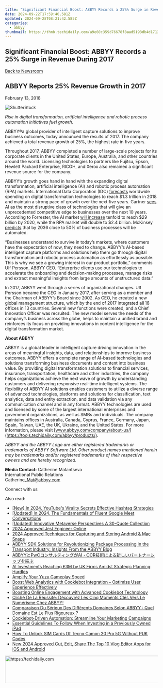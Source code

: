 ```yaml
---
title: "Significant Financial Boost: ABBYY Records a 25%% Surge in Revenue During 2017"
date: 2024-09-22T17:59:40.581Z
updated: 2024-09-28T08:21:42.585Z
categories:
  - abbyy
thumbnail: https://thmb.techidaily.com/a9e60c359d76678f8aad5193db4d1713b6255faff22e113abbe3abedfe2cc94d.jpeg
---
```


## Significant Financial Boost: ABBYY Records a 25% Surge in Revenue During 2017

[Back to Newsroom](https://tools.techidaily.com/abbyy/products/)

## ABBYY Reports 25% Revenue Growth in 2017

February 13, 2018

![ShutterStock](https://content.abbyy.com/-/media/project/abbyy/abbyy/branchtemplates/shutterstock_1272462163_1296-x-729.jpg?h=729&iar=0&w=1296)

_Rise in digital transformation, artificial intelligence and robotic process automation initiatives fuel growth._

ABBYY®a global provider of intelligent capture solutions to improve business outcomes, today announced the results of 2017\. The company achieved a total revenue growth of 25%, the highest rate in five years.

Throughout 2017, ABBYY completed a number of large-scale projects for its corporate clients in the United States, Europe, Australia, and other countries around the world. Licensing technologies to partners like Fujitsu, Epson, Hewlett Packard Enterprise, RICOH, and Xerox also remained a significant revenue source for the company.

ABBYY’s growth goes hand in hand with the expanding digital transformation, artificial intelligence (AI) and robotic process automation (RPA) markets. International Data Corporation (IDC) [forecasts](https://www.idc.com/getdoc.jsp?containerId=IDC%5FP32575) worldwide spending on digital transformation technologies to reach $1.3 trillion in 2018 and maintain a strong pace of growth over the next five years. Gartner [sees](https://www.gartner.com/smarterwithgartner/top-trends-in-the-gartner-hype-cycle-for-emerging-technologies-2017/) AI as the most disruptive class of technologies that will give an unprecedented competitive edge to businesses over the next 10 years. According to Forrester, the AI market [will increase](https://www.forrester.com/report/The+RPA+Market+Will+Reach+29+Billion+By+2021/-/E-RES137229) tenfold to reach $29 billion by 2020, while the RPA market will double to $2.4 billion. McKinsey [predicts](https://www.mckinsey.com/business-functions/digital-mckinsey/our-insights/where-machines-could-replace-humans-and-where-they-cant-yet) that by 2036 close to 50% of business processes will be automated.

“Businesses understand to survive in today’s markets, where customers have the expectation of now, they need to change. ABBYY’s AI-based intelligent capture platforms and solutions help them go through digital transformation and robotic process automation as effortlessly as possible. This is why we see a growing interest in our product portfolio,” comments Ulf Persson, ABBYY CEO. “Enterprise clients use our technologies to accelerate the onboarding and decision-making processes, manage risks and extract meaningful insights from large amounts of unstructured data.”

In 2017, ABBYY went through a series of organizational changes. Ulf Persson became the CEO in January 2017, after serving as a member and the Chairman of ABBYY’s Board since 2002\. As CEO, he created a new global management structure, which by the end of 2017 integrated all 16 offices in 13 countries. Several new functions were created, and a Chief Innovation Officer was recruited. The new model serves the needs of the company’s business across the globe, helps to maintain a unified brand and reinforces its focus on providing innovations in content intelligence for the digital transformation market.

  
**About ABBYY**

ABBYY is a global leader in intelligent capture driving innovation in the areas of meaningful insights, data, and relationships to improve business outcomes. ABBYY offers a complete range of AI-based technologies and solutions transforming business documents and content into business value. By providing digital transformation solutions to financial services, insurance, transportation, healthcare and other industries, the company helps organizations achieve the next wave of growth by understanding customers and delivering responsive real-time intelligent systems. The flexibility of ABBYY AI solutions enables customers to utilize a diverse range of advanced technologies, platforms and solutions for classification, text analytics, data and entity extraction, and data validation via any communication channel and in any format. ABBYY technologies are used and licensed by some of the largest international enterprises and government organizations, as well as SMBs and individuals. The company maintains offices in Australia, Canada, Cyprus, France, Germany, Japan, Spain, Taiwan, UAE, the UK, Ukraine, and the United States. For more information, please visit [www.abbyy.com/company/about-us/](https://tools.techidaily.com/abbyy/products/).

_ABBYY and the ABBYY Logo are either registered trademarks or trademarks of ABBYY Software Ltd. Other product names mentioned herein may be trademarks and/or registered trademarks of their respective owners and are hereby recognized._

**Media Contact:** 
Catherine Matantseva  
International Public Relations  
Catherine\_Mat@abbyy.com  
  
Connect with us

<ins class="adsbygoogle"
     style="display:block"
     data-ad-format="autorelaxed"
     data-ad-client="ca-pub-7571918770474297"
     data-ad-slot="1223367746"></ins>

<ins class="adsbygoogle"
     style="display:block"
     data-ad-client="ca-pub-7571918770474297"
     data-ad-slot="8358498916"
     data-ad-format="auto"
     data-full-width-responsive="true"></ins>

<span class="atpl-alsoreadstyle">Also read:</span>
<div><ul>
<li><a href="https://youtube-blog.techidaily.com/n-2024-youtubes-virality-secrets-effective-hashtag-strategies/"><u>[New] In 2024, YouTube's Virality Secrets Effective Hashtag Strategies</u></a></li>
<li><a href="https://screen-mirroring-recording.techidaily.com/updated-in-2024-the-fundamentals-of-fluent-google-meet-conversations/"><u>[Updated] In 2024, The Fundamentals of Fluent Google Meet Conversations</u></a></li>
<li><a href="https://article-helps.techidaily.com/updated-innovative-metaverse-perspectives-a-30-quote-collection/"><u>[Updated] Innovative Metaverse Perspectives A 30-Quote Collection</u></a></li>
<li><a href="https://extra-guidance.techidaily.com/2024-approved-jest-engineer-online/"><u>2024 Approved Jest Engineer Online</u></a></li>
<li><a href="https://snapchat-videos.techidaily.com/2024-approved-techniques-for-capturing-and-storing-android-and-mac-snaps/"><u>2024 Approved Techniques for Capturing and Storing Android & Mac Snaps</u></a></li>
<li><a href="https://solve-marvelous.techidaily.com/abbyy-sdk-solutions-for-revolutionizing-package-processing-in-the-transport-industry-insights-from-the-abbyy-blog/"><u>ABBYY SDK Solutions for Revolutionizing Package Processing in the Transport Industry: Insights From the ABBYY Blog</u></a></li>
<li><a href="https://solve-marvelous.techidaily.com/abbyypwcaiocr/"><u>ABBYYとPwCコンサルティングがAI・OCR技術による新しいパートナーシップを結ぶ</u></a></li>
<li><a href="https://solve-marvelous.techidaily.com/ai-investments-reaching-3m-by-uk-firms-amidst-strategic-planning-hurdles/"><u>AI Investments Reaching £3M by UK Firms Amidst Strategic Planning Hurdles</u></a></li>
<li><a href="https://win11.techidaily.com/amplify-your-yuzu-gameplay-speed/"><u>Amplify Your Yuzu Gameplay Speed</u></a></li>
<li><a href="https://solve-marvelous.techidaily.com/boost-web-analytics-with-cookiebot-integration-optimize-user-experience-effectively/"><u>Boost Web Analytics with Cookiebot Integration – Optimize User Experience Effectively</u></a></li>
<li><a href="https://solve-marvelous.techidaily.com/boosting-online-engagement-with-advanced-cookiebot-technology/"><u>Boosting Online Engagement with Advanced Cookiebot Technology</u></a></li>
<li><a href="https://solve-marvelous.techidaily.com/cliche-de-la-reussite-decouvrez-les-cinq-moments-cles-vers-le-numerisme-chez-abbyy/"><u>Cliché De La Réussite: Découvrez Les Cinq Moments Clés Vers Le Numérisme Chez ABBYY!</u></a></li>
<li><a href="https://solve-marvelous.techidaily.com/comparaison-du-serieux-des-differents-domaines-selon-abbyy-quel-domaine-est-le-plus-rigoureux/"><u>Comparaison Du Sérieux Des Différents Domaines Selon ABBYY : Quel Domaine Est Le Plus Rigoureux ?</u></a></li>
<li><a href="https://solve-marvelous.techidaily.com/cookiebot-driven-automation-streamline-your-marketing-campaigns/"><u>Cookiebot-Driven Automation: Streamline Your Marketing Campaigns</u></a></li>
<li><a href="https://buynow-reviews.techidaily.com/essential-guidelines-to-follow-when-investing-in-a-previously-owned-ipad/"><u>Essential Guidelines To Follow When Investing in a Previously Owned iPad</u></a></li>
<li><a href="https://sim-unlock.techidaily.com/how-to-unlock-sim-cards-of-tecno-camon-20-pro-5g-without-puk-codes-by-drfone-android/"><u>How To Unlock SIM Cards Of Tecno Camon 20 Pro 5G Without PUK Codes</u></a></li>
<li><a href="https://ai-video-tools.techidaily.com/new-2024-approved-cut-edit-share-the-top-10-vlog-editor-apps-for-ios-and-android/"><u>New 2024 Approved Cut, Edit, Share The Top 10 Vlog Editor Apps for iOS and Android</u></a></li>
</ul></div>

<!-- affiliate ads begin -->
<a href="https://aligracehair.sjv.io/c/5597632/2135419/19272" target="_top" id="2135419">
  <img src="//a.impactradius-go.com/display-ad/19272-2135419" border="0" alt="https://techidaily.com" width="728" height="90"/>
</a>
<img height="0" width="0" src="https://aligracehair.sjv.io/i/5597632/2135419/19272" style="position:absolute;visibility:hidden;" border="0" />
<!-- affiliate ads end -->


